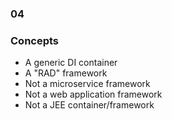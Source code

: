 <h3 class="chapter-number">04</h3>

### Concepts

* A generic DI container
* A "RAD" framework 
* Not a microservice framework
* Not a web application framework
* Not a JEE container/framework
